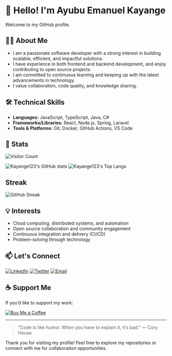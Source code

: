# 👋 Hello! I'm Ayubu Emanuel Kayange

Welcome to my GitHub profile.

## 👨‍💻 About Me

- I am a passionate software developer with a strong interest in building scalable, efficient, and impactful solutions.
- I have experience in both frontend and backend development, and enjoy contributing to open source projects.
- I am committed to continuous learning and keeping up with the latest advancements in technology.
- I value collaboration, code quality, and knowledge sharing.

## 🛠️ Technical Skills

- **Languages:** JavaScript, TypeScript, Java, C#
- **Frameworks/Libraries:** React, Node.js, Spring, Laravel
- **Tools & Platforms:** Git, Docker, GitHub Actions, VS Code

## 🚀 Stats

![Visitor Count](https://komarev.com/ghpvc/?username=Kayange123&color=blue&style=flat-square)

![Kayange123's GitHub stats](https://github-readme-stats.vercel.app/api?username=Kayange123&show_icons=true&theme=radical)
![Kayange123's Top Langs](https://github-readme-stats.vercel.app/api/top-langs/?username=Kayange123&layout=compact&theme=radical)

## Streak

![GitHub Streak](https://github-readme-streak-stats.herokuapp.com?user=Kayange123&theme=radical&hide_border=true)


## 💡 Interests

- Cloud computing, distributed systems, and automation
- Open source collaboration and community engagement
- Continuous integration and delivery (CI/CD)
- Problem-solving through technology

## 📫 Let's Connect

[![LinkedIn](https://img.shields.io/badge/LinkedIn-blue?style=for-the-badge&logo=linkedin)](https://www.linkedin.com/in/kayange)
[![Twitter](https://img.shields.io/badge/Twitter-blue?style=for-the-badge&logo=twitter)](https://www.x.com/AyubuKayange)
[![Email](https://img.shields.io/badge/Email-grey?style=for-the-badge&logo=gmail)](mailto:kayangejr3@gmail.com)

## ☕ Support Me

If you’d like to support my work:

[![Buy Me a Coffee](https://img.shields.io/badge/Buy_Me_Coffee-grey?style=for-the-badge&logo=buy-me-a-coffee)](https://www.buymeacoffee.com/kayange)

---

> "Code is like humor. When you have to explain it, it’s bad." — Cory House

Thank you for visiting my profile! Feel free to explore my repositories or connect with me for collaboration opportunities.
